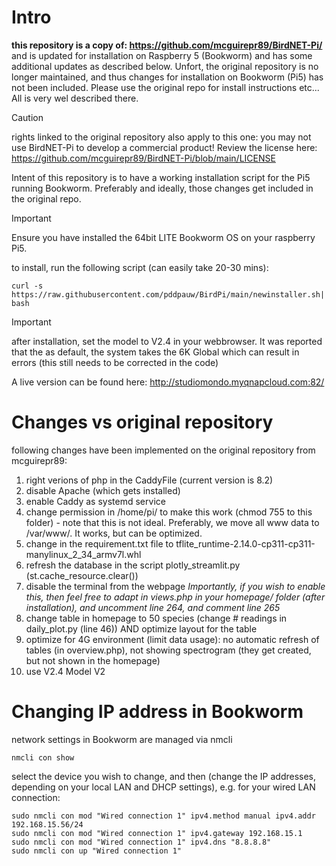 # Intro

**this repository is a copy of: https://github.com/mcguirepr89/BirdNET-Pi/**  and is updated for installation on Raspberry 5 (Bookworm) and has some additional updates as described below.  Unfort, the original repository is no longer maintained, and thus changes for installation on Bookworm (Pi5) has not been included.
Please use the original repo for install instructions etc... All is very wel described there.

> [!CAUTION]
> rights linked to the original repository also apply to this one: you may not use BirdNET-Pi to develop a commercial product!  Review the license here: https://github.com/mcguirepr89/BirdNET-Pi/blob/main/LICENSE

Intent of this repository is to have a working installation script for the Pi5 running Bookworm.  Preferably and ideally, those changes get included in the original repo.

> [!IMPORTANT]
> Ensure you have installed the 64bit LITE Bookworm OS on your raspberry Pi5.

to install, run the following script (can easily take 20-30 mins):
```
curl -s https://raw.githubusercontent.com/pddpauw/BirdPi/main/newinstaller.sh| bash
```

> [!IMPORTANT]
after installation, set the model to V2.4 in your webbrowser.  It was reported that the as default, the system takes the 6K Global which can result in errors (this still needs to be corrected in the code)

A live version can be found here: http://studiomondo.myqnapcloud.com:82/

# Changes vs original repository
following changes have been implemented on the original repository from mcguirepr89:
1) right verions of php in the CaddyFile (current version is 8.2)
2) disable Apache (which gets installed)
3) enable Caddy as systemd service
4) change permission in /home/pi/ to make this work (chmod 755 to this folder) - note that this is not ideal.  Preferably, we move all www data to /var/www/.  It works, but can be optimized.
5) change in the requirement.txt file to tflite_runtime-2.14.0-cp311-cp311-manylinux_2_34_armv7l.whl
6) refresh the database in the script plotly_streamlit.py (st.cache_resource.clear())
7) disable the terminal from the webpage _Importantly, if you wish to enable this, then feel free to adapt in views.php in your homepage/ folder (after installation), and uncomment line 264, and comment line 265_
8) change table in homepage to 50 species (change # readings in daily_plot.py (line 46)) AND optimize layout for the table
9) optimize for 4G environment (limit data usage): no automatic refresh of tables (in overview.php), not showing spectrogram (they get created, but not shown in the homepage)
10) use V2.4 Model V2

# Changing IP address in Bookworm
network settings in Bookworm are managed via nmcli
```
nmcli con show
```
select the device you wish to change, and then (change the IP addresses, depending on your local LAN and DHCP settings), e.g. for your wired LAN connection:
```
sudo nmcli con mod "Wired connection 1" ipv4.method manual ipv4.addr 192.168.15.56/24
sudo nmcli con mod "Wired connection 1" ipv4.gateway 192.168.15.1
sudo nmcli con mod "Wired connection 1" ipv4.dns "8.8.8.8"
sudo nmcli con up "Wired connection 1"
```
